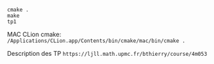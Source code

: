 ```
cmake .
make
tp1
```


MAC CLion cmake:
`/Applications/CLion.app/Contents/bin/cmake/mac/bin/cmake .`


Description des TP
`https://ljll.math.upmc.fr/bthierry/course/4m053`

